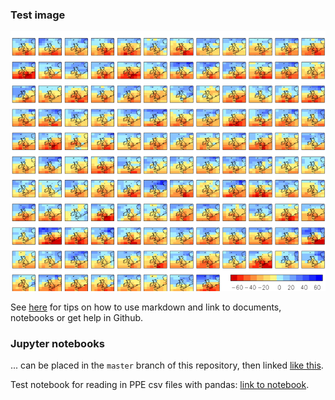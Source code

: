
### Test image

![Image for PPE](https://raw.githubusercontent.com/qump-project/qump-hadgem3/master/images/QumpStampImage.png)

See [here](https://qump-project.github.io/qump-hadgem3/index_original) for tips on how to use markdown and link to documents, notebooks or get help in Github.


### Jupyter notebooks
... can be placed in the `master` branch of this repository, then linked [like this](https://nbviewer.jupyter.org/github/qump-project/qump-hadgem3/blob/master/notebooks/Notebook_example.ipynb).

Test notebook for reading in PPE csv files with pandas: [link to notebook](https://nbviewer.jupyter.org/github/qump-project/qump-hadgem3/blob/master/notebooks/read_csvfile_pandas.ipynb).



